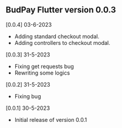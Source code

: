 ## BudPay Flutter version 0.0.3

[0.0.4] 03-6-2023 
- Adding standard checkout modal.
- Adding controllers to checkout modal.
  
[0.0.3] 31-5-2023 
- Fixing get requests bug
- Rewriting some logics
  
[0.0.2] 31-5-2023 
- Fixing bug
  
[0.0.1] 30-5-2023 
- Initial release of version 0.0.1